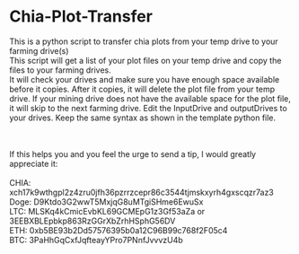 # Chia-Plot-Transfer
This is a python script to transfer chia plots from your temp drive to your farming drive(s)<br>
This script will get a list of your plot files on your temp drive and copy the files to your farming drives.<br>
It will check your drives and make sure you have enough space available before it copies. After it copies, it will delete the plot file from your temp drive. If your mining drive does not have the available space for the plot file, it will skip to the next farming drive. Edit the InputDrive and outputDrives to your drives. Keep the same syntax as shown in the template python file.<br>
<br>
<br>

If this helps you and you feel the urge to send a tip, I would greatly appreciate it:<br>
<br>
CHIA: xch17k9wthgpl2z4zru0jfh36pzrrzcepr86c3544tjmskxyrh4gxscqzr7az3<br>
Doge: D9Ktdo3G2wwT5MxjqG8uMTgiSHme6EwuSx<br>
LTC: MLSKq4kCmicEvbKL69GCMEpG1z3Gf53aZa or 3EEBXBLEpbkp863RzGGrXbZrhHSphG56DV<br>
ETH: 0xb5BE93b2Dd57576395b0a12C96B99c768f2F05c4<br>
BTC: 3PaHhGqCxfJqfteayYPro7PNnfJvvvzU4b
